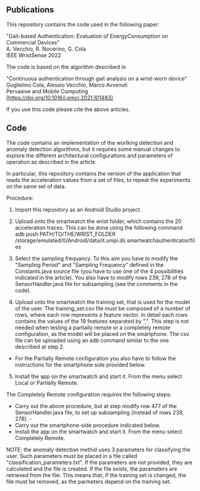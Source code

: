 ## Publications

This repository contains the code used in the following paper: 

"Gait-based Authentication: Evaluation of EnergyConsumption on Commercial Devices"\
A. Vecchio, R. Nocerino, G. Cola\
IEEE WristSense 2022

The code is based on the algorithm described in

"Continuous authentication through gait analysis on a wrist-worn device"\
Guglielmo Cola, Alessio Vecchio, Marco Avvenuti\
Pervasive and Mobile Computing\
[https://doi.org/10.1016/j.pmcj.2021.101483]

If you use this code please cite the above articles. 

## Code

The code contains an implementation of the worlking detection and anomaly detection algorithms, but it 
requires some manual changes to explore the different architectural configurations and parameters of 
operation as described in the article. 

In particular, this repository contains the version of the application that reads the acceleration values 
from a set of files, to repeat the experiments on the same set of data.

Procedure: 

1) Import this repository as an Android Studio project.

2) Upload onto the smartwatch the wrist folder, which contains the 20 acceleration traces. This can be done using the following command\
	adb push PATH/TO/THE/WRIST_FOLDER /storage/emulated/0/Android/data/it.unipi.dii.smartwatchauthenticator/files

3) Select the sampling frequancy. To this aim you have to modify the "Sampling Period" and "Sampling Frequency" defined in the Constants.java source file (you have to use 
one of the 4 possibilities indicated in the article). 
You also have to modify rows 239, 278 of the SensorHandler.java file for subsampling (see the comments in the code).

4) Upload onto the smartwatch the training set, that is used for the model of the user. The training_set.csv file must be composed of a number of 
rows, where each row represents a feature vector. In detail each rows contains the values of the 19 features separated by ",". This step is not needed when testing a partially 
remote or a completely remote configuration, as the model will be placed on the smartphone. The csv file can be uploaded using an adb command similar to the one described at step 2.
- For the Partially Remote configuration you also have to follow the instructions for the smartphone side provided below. 

5) Install the app on the smartwatch and start it. From the menu select Local or Partially Remote. 

The Completely Remote configuration requires the following steps: 
- Carry out the above procedure, but at step modify row 477 of the SensorHandler.java file, to set up subsampling (instead of rows 239, 278). -
- Carry out the smartphone-side procedure indicated below. 
- Install the app on the smartwatch and start it. From the menu select Completely Remote. 

NOTE: the anomaly detection methid uses 3 parameters for classifying the user. 
Such parameters must be placed in a file called "classification_parameters.txt". 
If the parameters are not provided, they are calculated and the file is created. 
If the file exists, the parameters are retrieved from the file. This means that, if the
training set is changed, the file must be removed, as the parmeters depend on the training set. 
